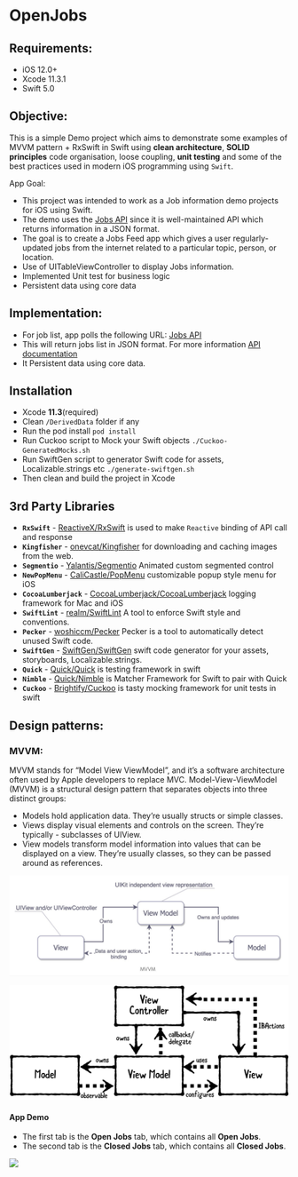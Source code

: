 # OpenJobs
## Requirements:
* iOS 12.0+
* Xcode 11.3.1
* Swift 5.0

## Objective:
This is a simple Demo project which aims to demonstrate some examples of MVVM pattern + RxSwift in Swift using  **clean architecture**, **SOLID principles** code organisation, loose coupling, **unit testing** and some of the best practices used in modern iOS programming using `Swift`.

App Goal:
* This project was intended to work as a  Job information demo projects for iOS using Swift. 
* The demo uses the [Jobs API](https://gist.githubusercontent.com/hadanischal/47ec8878164b7cdf7f66fe45092673fc/raw/9dd9e33e50bee5e2b9f40ba2bda95a67e6c7aa9a/jobs.json) since it is well-maintained API which returns information in a JSON format.
* The goal is to create a Jobs Feed app which gives a user regularly-updated jobs from the internet related to a particular topic, person, or location.
* Use of UITableViewController to display Jobs information.
* Implemented Unit test for business logic
* Persistent data using core data

## Implementation:
 - For job list, app polls the following URL: [Jobs API](https://gist.githubusercontent.com/hadanischal/47ec8878164b7cdf7f66fe45092673fc/raw/9dd9e33e50bee5e2b9f40ba2bda95a67e6c7aa9a/jobs.json) 
 - This will return jobs list in JSON format. For more information [API documentation](https://gist.github.com/hadanischal/47ec8878164b7cdf7f66fe45092673fc)
 - It Persistent data using core data.

## Installation

- Xcode **11.3**(required)
- Clean `/DerivedData` folder if any
- Run the pod install `pod install`
- Run Cuckoo script to Mock your Swift objects `./Cuckoo-GeneratedMocks.sh`
- Run SwiftGen script to generator Swift code for assets, Localizable.strings etc `./generate-swiftgen.sh`
- Then clean and build the project in Xcode

## 3rd Party Libraries
 - **`RxSwift`** - [ReactiveX/RxSwift](https://github.com/ReactiveX/RxSwift) is  used to make `Reactive` binding of API call and response
 - **`Kingfisher`** - [onevcat/Kingfisher](https://github.com/onevcat/Kingfisher) for downloading and caching images from the web.
 - **`Segmentio`** - [Yalantis/Segmentio](https://github.com/Yalantis/Segmentio) Animated custom segmented control
 - **`NewPopMenu`** - [CaliCastle/PopMenu](https://github.com/CaliCastle/PopMenu) customizable popup style menu for iOS
 - **`CocoaLumberjack`** - [CocoaLumberjack/CocoaLumberjack](https://github.com/CocoaLumberjack/CocoaLumberjack) logging framework for Mac and iOS
 - **`SwiftLint`** - [realm/SwiftLint](https://github.com/realm/SwiftLint) A tool to enforce Swift style and conventions. 
 - **`Pecker`** - [woshiccm/Pecker](https://github.com/woshiccm/Pecker) Pecker is a tool to automatically detect unused Swift code.
 - **`SwiftGen`** - [SwiftGen/SwiftGen](https://github.com/SwiftGen/SwiftGen) swift code generator for your assets, storyboards, Localizable.strings. 
 - **`Quick`** - [Quick/Quick](https://github.com/Quick/Quick) is testing framework in swift
 - **`Nimble`** - [Quick/Nimble](https://github.com/Quick/Nimble) is Matcher Framework for Swift to pair with Quick
 - **`Cuckoo`** - [Brightify/Cuckoo](https://github.com/Brightify/Cuckoo) is tasty mocking framework for unit tests in swift

## Design patterns:
### MVVM:
MVVM stands for “Model View ViewModel”, and it’s a software architecture often used by Apple developers to replace MVC. Model-View-ViewModel (MVVM) is a structural design pattern that separates objects into three distinct groups:
- Models hold application data. They’re usually structs or simple classes.
- Views display visual elements and controls on the screen. They’re typically - subclasses of UIView.
- View models transform model information into values that can be displayed on a view. They’re usually classes, so they can be passed around as references.

![Alt text](/ScreenShots/MVVM.jpeg?raw=true)

![Alt text](/ScreenShots/MVVM_Diagram.png?raw=true)

 #### App Demo

* The first tab is the **Open Jobs** tab, which contains all **Open Jobs**.
* The second tab is the **Closed Jobs** tab, which contains all **Closed Jobs**.

 ![](/ScreenShots/openjob.gif "")

